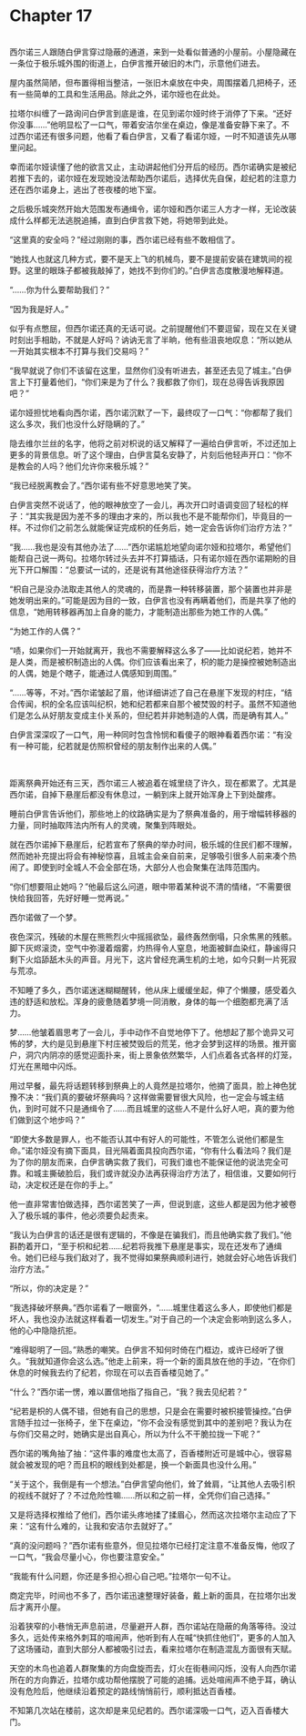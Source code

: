# Chapter 17

<br>
西尔诺三人跟随白伊言穿过隐蔽的通道，来到一处看似普通的小屋前。小屋隐藏在一条位于极乐城外围的街道上，白伊言推开破旧的木门，示意他们进去。

屋内虽然简陋，但布置得相当整洁，一张旧木桌放在中央，周围摆着几把椅子，还有一些简单的工具和生活用品。除此之外，诺尔娅也在此处。

拉塔尔纠缠了一路询问白伊言到底是谁，在见到诺尔娅时终于消停了下来。“还好你没事……”他明显松了一口气，带着安洁尔坐在桌边，像是准备安静下来了。不过西尔诺还有很多问题，他看了看白伊言，又看了看诺尔娅，一时不知道该先从哪里问起。

幸而诺尔娅读懂了他的欲言又止，主动讲起他们分开后的经历。西尔诺确实是被纪若推下去的，诺尔娅在发现她没法帮助西尔诺后，选择优先自保，趁纪若的注意力还在西尔诺身上，逃出了苍夜楼的地下室。

之后极乐城突然开始大范围发布通缉令，诺尔娅和西尔诺三人方才一样，无论改装成什么样都无法逃脱追捕，直到白伊言救下她，将她带到此处。

“这里真的安全吗？”经过刚刚的事，西尔诺已经有些不敢相信了。

“她找人也就这几种方式，要不是天上飞的机械鸟，要不是提前安装在建筑间的视野。这里的眼珠子都被我敲掉了，她找不到你们的。”白伊言态度散漫地解释道。

“……你为什么要帮助我们？”

“因为我是好人。”

似乎有点憋屈，但西尔诺还真的无话可说。之前提醒他们不要逗留，现在又在关键时刻出手相助，不就是人好吗？讷讷无言了半晌，他有些沮丧地叹息：“所以她从一开始其实根本不打算与我们交易吗？”

“我早就说了你们不该留在这里，显然你们没有听进去，甚至还去见了城主。”白伊言上下打量着他们，“你们来是为了什么？我都救了你们，现在总得告诉我原因吧？”

诺尔娅担忧地看向西尔诺，西尔诺沉默了一下，最终叹了一口气：“你都帮了我们这么多次，我们也没什么好隐瞒的了。”

隐去维尔兰丝的名字，他将之前对枳说的话又解释了一遍给白伊言听，不过还加上更多的背景信息。听了这个理由，白伊言莫名安静了，片刻后他轻声开口：“你不是教会的人吗？他们允许你来极乐城？”

“我已经脱离教会了。”西尔诺有些不好意思地笑了笑。

白伊言突然不说话了，他的眼神放空了一会儿，再次开口时语调变回了轻松的样子：“其实我是因为差不多的理由才来的，所以我也不是不能帮你们，毕竟目的一样。不过你们之前怎么就能保证完成枳的任务后，她一定会告诉你们治疗方法？”

“我……我也是没有其他办法了……”西尔诺尴尬地望向诺尔娅和拉塔尔，希望他们能帮自己说一两句。拉塔尔转过头去并不打算插话，只有诺尔娅在西尔诺期盼的目光下开口解围：“总要试一试的，还是说有其他途径获得治疗方法？”

“枳自己是没办法取走其他人的灵魂的，而是靠一种转移装置，那个装置也并非是她发明出来的。”可能是因为目的一致，白伊言也没有再瞒着他们，而是共享了他的信息，“她用转移器再加上自身的能力，才能制造出那些为她工作的人偶。”

“为她工作的人偶？”

“啧，如果你们一开始就离开，我也不需要解释这么多了——比如说纪若，她并不是人类，而是被枳制造出的人偶。你们应该看出来了，枳的能力是操控被她制造出的人偶，她是个瞎子，能通过人偶感知到周围。”

“……等等，不对。”西尔诺皱起了眉，他详细讲述了自己在悬崖下发现的村庄，“结合传闻，枳的全名应该叫纪枳，她和纪若都来自那个被焚毁的村子。虽然不知道他们是怎么从好朋友变成主仆关系的，但纪若并非她制造的人偶，而是确有其人。”

白伊言深深叹了一口气，用一种同时包含怜悯和看傻子的眼神看着西尔诺：“有没有一种可能，纪若就是仿照枳曾经的朋友制作出来的人偶。”

<br>

距离祭典开始还有三天，西尔诺三人被追着在城里绕了许久，现在都累了。尤其是西尔诺，自掉下悬崖后都没有休息过，一躺到床上就开始浑身上下到处酸疼。

睡前白伊言告诉他们，那些地上的纹路确实是为了祭典准备的，用于增幅转移器的力量，同时抽取阵法内所有人的灵魂，聚集到阵眼处。

就在西尔诺掉下悬崖后，纪若宣布了祭典的举办时间，极乐城的住民们都不理解，然而她补充提出将会有神秘惊喜，且城主会亲自前来，足够吸引很多人前来凑个热闹了。即使到时全城人不会全部在场，大部分人也会聚集在法阵范围内。

“你们想要阻止她吗？”他最后这么问道，眼中带着某种说不清的情绪，“不需要很快给我回答，先好好睡一觉再说。”

西尔诺做了一个梦。

夜色深沉，残破的木屋在熊熊烈火中摇摇欲坠，最终轰然倒塌，只余焦黑的残骸。脚下灰烬滚烫，空气中弥漫着烟雾，灼热得令人窒息，地面被鲜血染红，静谧得只剩下火焰舔舐木头的声音。月光下，这片曾经充满生机的土地，如今只剩一片死寂与荒凉。

不知睡了多久，西尔诺迷迷糊糊醒转，他从床上缓缓坐起，伸了个懒腰，感受着久违的舒适和放松。浑身的疲惫随着梦境一同消散，身体的每一个细胞都充满了活力。

梦……他皱着眉思考了一会儿，手中动作不自觉地停下了。他想起了那个诡异又可怖的梦，大约是见到悬崖下村庄被焚毁后的荒芜，他才会梦到这样的场景。推开窗户，洞穴内阴凉的感觉迎面扑来，街上景象依然繁华，人们点着各式各样的灯笼，灯光在黑暗中闪烁。

用过早餐，最先将话题转移到祭典上的人竟然是拉塔尔，他摘了面具，脸上神色犹豫不决：“我们真的要破坏祭典吗？这样做需要冒很大风险，也一定会与城主结仇，到时可就不只是通缉令了……而且城里的这些人不是什么好人吧，真的要为他们做到这个地步吗？”

“即使大多数是罪人，也不能否认其中有好人的可能性，不管怎么说他们都是生命。”诺尔娅没有摘下面具，目光隔着面具投向西尔诺，“你有什么看法吗？我们是为了你的朋友而来，白伊言确实救了我们，可我们谁也不能保证他的说法完全可靠。和城主撕破脸后，我们或许就没办法再获得治疗方法了，相信谁，又要如何行动，决定权还是在你的手上。”

他一直非常害怕做选择，西尔诺苦笑了一声，但说到底，这些人都是因为他才被卷入了极乐城的事件，他必须要负起责来。

“我认为白伊言的话还是很有逻辑的，不像是在骗我们，而且他确实救了我们。”他斟酌着开口，“至于枳和纪若……纪若将我推下悬崖是事实，现在还发布了通缉令。她们已经与我们敌对了，我不觉得如果祭典顺利进行，她就会好心地告诉我们治疗方法。”

“所以，你的决定是？”

“我选择破坏祭典。”西尔诺看了一眼窗外，“……城里住着这么多人，即使他们都是坏人，我也没办法就这样看着一切发生。”对于自己的一个决定会影响到这么多人，他的心中隐隐抗拒。

“难得聪明了一回。”熟悉的嘲笑。白伊言不知何时倚在门框边，或许已经听了很久。“我就知道你会这么选。”他走上前来，将一个新的面具放在他的手边，“在你们休息的时候我去约了纪若，你现在可以去百香楼见她了。”

“什么？”西尔诺一愣，难以置信地指了指自己，“我？我去见纪若？”

“纪若是枳的人偶不错，但她有自己的思想，只是会在需要时被枳接管操控。”白伊言随手拉过一张椅子，坐下在桌边，“你不会没有感觉到其中的差别吧？我认为在与你们交易之时，她确实是出自真心，所以为什么不干脆拉拢一下呢？”

西尔诺的嘴角抽了抽：“这件事的难度也太高了，百香楼附近可是城中心，很容易就会被发现的吧？而且枳的眼线到处都是，换一个新面具也没什么用。”

“关于这个，我倒是有一个想法。”白伊言望向他们，耸了耸肩，“让其他人去吸引枳的视线不就好了？不过危险性嘛……所以和之前一样，全凭你们自己选择。”

又是将选择权推给了他们，西尔诺头疼地揉了揉眉心，然而这次拉塔尔主动应了下来：“这有什么难的，让我和安洁尔去就好了。”

“真的没问题吗？”西尔诺有些意外，但见拉塔尔已经打定注意不准备反悔，他叹了一口气，“我会尽量小心，你也要注意安全。”

“我能有什么问题，你还是多担心担心自己吧。”拉塔尔一句不让。

商定完毕，时间也不多了，西尔诺迅速整理好装备，戴上新的面具，在拉塔尔出发后才离开小屋。

沿着狭窄的小巷悄无声息前进，尽量避开人群，西尔诺站在隐蔽的角落等待。没过多久，远处传来格外刺耳的喧闹声，他听到有人在喊“快抓住他们”，更多的人加入了这场骚动，直到大部分人都被吸引过去，看来拉塔尔在制造混乱方面很有天赋。

天空的木鸟也追着人群聚集的方向盘旋而去，灯火在街巷间闪烁，没有人向西尔诺所在的方向靠近，拉塔尔成功帮他摆脱了可能的追捕。远处喧闹声不绝于耳，确认没有危险后，他继续沿着预定的路线悄悄前行，顺利抵达百香楼。

不知第几次站在楼前，这次却是来见纪若的。西尔诺深吸一口气，迈入百香楼大门。
